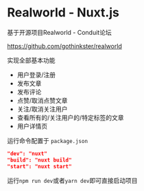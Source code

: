 # Realworld - Nuxt.js

基于开源项目Realworld - Conduit论坛

<https://github.com/gothinkster/realworld>

实现全部基本功能

- 用户登录/注册
- 发布文章
- 发布评论
- 点赞/取消点赞文章
- 关注/取消关注用户
- 查看所有的/关注用户的/特定标签的文章
- 用户详情页

运行命令配置于 `package.json`

```json
"dev": "nuxt"
"build": "nuxt build"
"start": "nuxt start"
```

运行`npm run dev`或者`yarn dev`即可直接启动项目
